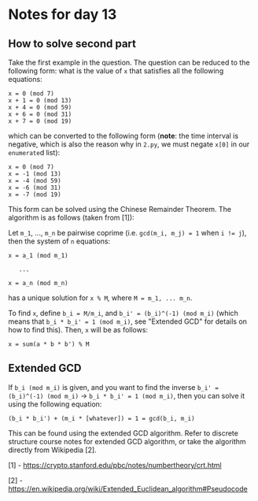 # Notes for day 13

## How to solve second part

Take the first example in the question. The question can be reduced to the
following form: what is the value of `x` that satisfies all the following
equations:

```
x = 0 (mod 7)
x + 1 = 0 (mod 13)
x + 4 = 0 (mod 59)
x + 6 = 0 (mod 31)
x + 7 = 0 (mod 19)
```

which can be converted to the following form (**note**: the time interval is
negative, which is also the reason why in `2.py`, we must negate `x[0]` in
our `enumerate`d list):

```
x = 0 (mod 7)
x = -1 (mod 13)
x = -4 (mod 59)
x = -6 (mod 31)
x = -7 (mod 19)
```

This form can be solved using the Chinese Remainder Theorem. The algorithm is
as follows (taken from [1]):

Let `m_1`, ..., `m_n` be pairwise coprime (i.e. `gcd(m_i, m_j) = 1` when
`i != j`), then the system of `n` equations:

```
x = a_1 (mod m_1)

   ...

x = a_n (mod m_n)
```

has a unique solution for `x % M`, where `M = m_1, ... m_n`.

To find `x`, define `b_i = M/m_i`, and `b_i' = (b_i)^(-1) (mod m_i)` (which
means that `b_i * b_i' = 1 (mod m_i)`, see "Extended GCD" for details on
how to find this). Then, `x` will be as follows:

`x = sum(a * b * b') % M`

## Extended GCD

If `b_i (mod m_i)` is given, and you want to find the inverse
`b_i' = (b_i)^(-1) (mod m_i)` -> `b_i * b_i' = 1 (mod m_i)`, then you can
solve it using the following equation:

`(b_i * b_i') + (m_i * [whatever]) = 1 = gcd(b_i, m_i)`

This can be found using the extended GCD algorithm. Refer to discrete structure
course notes for extended GCD algorithm, or take the algorithm directly from
Wikipedia [2].

[1] - https://crypto.stanford.edu/pbc/notes/numbertheory/crt.html

[2] - https://en.wikipedia.org/wiki/Extended_Euclidean_algorithm#Pseudocode
